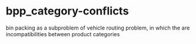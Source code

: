 # bpp_category-conflicts
bin packing as a subproblem of vehicle routing problem, in which the are incompatibilities between product categories
